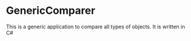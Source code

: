 # GenericComparer
This is a generic application to compare all types of objects. It is written in C#
